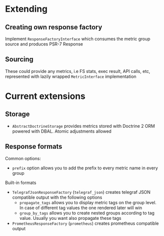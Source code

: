 # Extending
## Creating own response factory

Implement `ResponseFactoryInterface` which consumes the metric group source and produces PSR-7 Response

## Sourcing

These could provide any metrics, i.e FS stats, exec result, API calls, etc, 
represented with lazily wrapped `MetricInterface` implementation

# Current extensions

## Storage

 * `AbstractDoctrineStorage` provides metrics stored with Doctrine 2 ORM powered with DBAL. Atomic adjustments allowed
 
## Response formats

Common options:
 * `prefix` option allows you to add the prefix to every metric name in every group

Built-in formats
 * `TelegrafJsonResponseFactory` (`telegraf_json`) creates telegraf JSON compatible output with the following options
   * `propagate_tags` allows you to display metric tags on the group level. In case of different tag values the one rendered later will win
   * `group_by_tags` allows you to create nested groups according to tag value. Usually you want also propagate these tags
 * `PrometheusResponseFactory` (`prometheus`)  creates prometheus compatible output  
